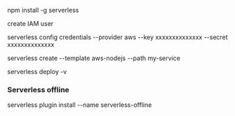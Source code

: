 npm install -g serverless

create IAM user

serverless config credentials --provider aws --key xxxxxxxxxxxxxx --secret xxxxxxxxxxxxxx

serverless create --template aws-nodejs --path my-service

serverless deploy -v

### Serverless offline

serverless plugin install --name serverless-offline
